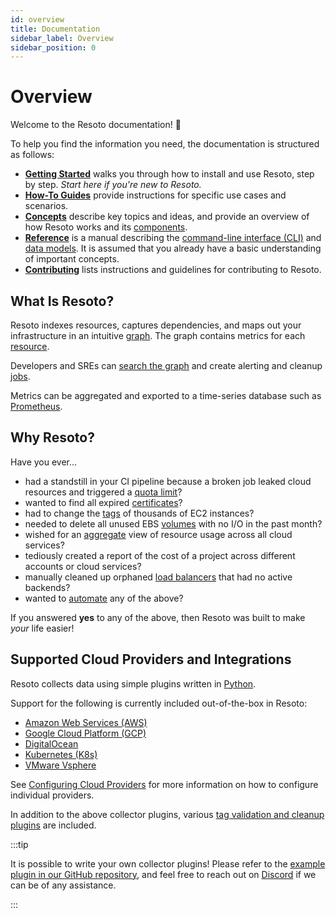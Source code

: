 ```yaml
---
id: overview
title: Documentation
sidebar_label: Overview
sidebar_position: 0
---
```


# Overview

Welcome to the Resoto documentation! 👋

To help you find the information you need, the documentation is structured as follows:

- **[Getting Started](/docs/getting-started)** walks you through how to install and use Resoto, step by step. _Start here if you're new to Resoto._
- **[How-To Guides](/docs/how-to)** provide instructions for specific use cases and scenarios.
- **[Concepts](/docs/concepts)** describe key topics and ideas, and provide an overview of how Resoto works and its [components](./concepts/components/index.md).
- **[Reference](/docs/reference)** is a manual describing the [command-line interface (CLI)](./reference/cli/index.md) and [data models](./reference/data-models/index.md). It is assumed that you already have a basic understanding of important concepts.
- **[Contributing](/docs/contributing)** lists instructions and guidelines for contributing to Resoto.

## What Is Resoto?

Resoto indexes resources, captures dependencies, and maps out your infrastructure in an intuitive [graph](./concepts/graph/index.md). The graph contains metrics for each [resource](./reference/data-models/index.md).

Developers and SREs can [search the graph](./concepts/search/index.md) and create alerting and cleanup [jobs](./concepts/automation/job.md).

Metrics can be aggregated and exported to a time-series database such as [Prometheus](https://prometheus.io).

## Why Resoto?

Have you ever…

- had a standstill in your CI pipeline because a broken job leaked cloud resources and triggered a [quota limit](./concepts/search/examples.md#quota)?
- wanted to find all expired [certificates](./concepts/search/examples.md#certificate)?
- had to change the [tags](./reference/cli/tag/index.md) of thousands of EC2 instances?
- needed to delete all unused EBS [volumes](./concepts/search/examples.md#volume) with no I/O in the past month?
- wished for an [aggregate](./concepts/search/aggregation.md) view of resource usage across all cloud services?
- tediously created a report of the cost of a project across different accounts or cloud services?
- manually cleaned up orphaned [load balancers](./concepts/search/examples.md#aws_alb) that had no active backends?
- wanted to [automate](./concepts/automation/workflow.md) any of the above?

If you answered **yes** to any of the above, then Resoto was built to make _your_ life easier!

## Supported Cloud Providers and Integrations

Resoto collects data using simple plugins written in [Python](https://www.python.org).

Support for the following is currently included out-of-the-box in Resoto:

- [Amazon Web Services (AWS)](./getting-started/configuring-resource-collection/aws.md)
- [Google Cloud Platform (GCP)](./getting-started/configuring-resource-collection/gcp.md)
- [DigitalOcean](./getting-started/configuring-resource-collection/digitalocean.md)
- [Kubernetes (K8s)](./getting-started/configuring-resource-collection/kubernetes.md)
- [VMware Vsphere](./reference/data-models/vsphere.md)

See [Configuring Cloud Providers](./getting-started/configuring-resource-collection/index.md) for more information on how to configure individual providers.

In addition to the above collector plugins, various [tag validation and cleanup plugins](./concepts/components/plugins/index.md) are included.

:::tip

It is possible to write your own collector plugins! Please refer to the [example plugin in our GitHub repository](https://github.com/someengineering/resoto/tree/main/plugins/example_collector), and feel free to reach out on [Discord](https://discord.gg/someengineering) if we can be of any assistance.

:::
